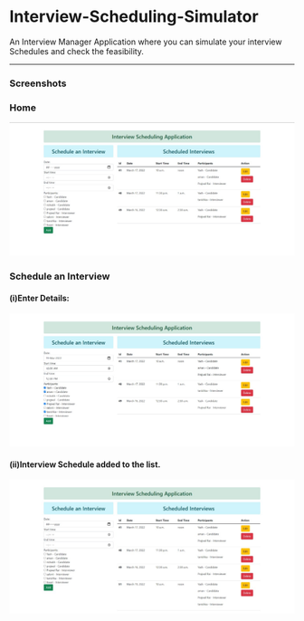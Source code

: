 # Interview-Scheduling-Simulator
An Interview Manager Application where you can simulate your interview Schedules and check the feasibility.

***
<h3>Screenshots</h3>

<h3>Home</h3>
<img src="/Screenshots/Home.jpeg"  title="Home">

<h3>Schedule an Interview</h3>
<h4>(i)Enter Details:</h4>
<img src="/Screenshots/Schedule_an_interview.jpeg"  title="Scheduling">
<h4>(ii)Interview Schedule added to the list.</h4>
<img src="/Screenshots/Interview_Scheduled.jpeg"  title="Scheduled"></li>

